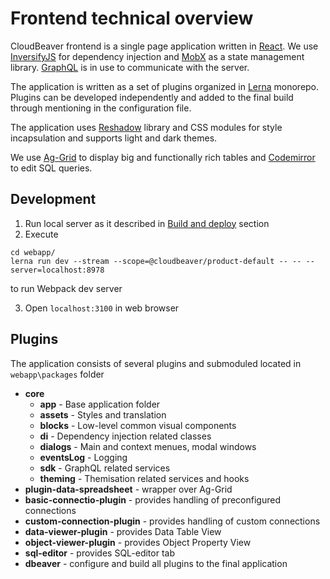 # Frontend technical overview

CloudBeaver frontend is a single page application written in [React](https://reactjs.org).
We use [InversifyJS](https://github.com/inversify/InversifyJS) for dependency injection and [MobX](https://mobx.js.org) as a state management library. [GraphQL](https://graphql.org) is in use to communicate with the server.

The application is written as a set of plugins organized in [Lerna](https://github.com/lerna/lerna) monorepo. Plugins can be developed independently and added to the final build through mentioning in the configuration file.

The application uses [Reshadow](https://reshadow.dev) library and CSS modules for style incapsulation and supports light and dark themes.

We use [Ag-Grid](https://www.ag-grid.com) to display big and functionally rich tables and [Codemirror](https://codemirror.net/2/) to edit SQL queries.

## Development
1. Run local server as it described in [Build and deploy](https://github.com/dbeaver/cloudbeaver/wiki/Build-and-deploy) section
2. Execute
```
cd webapp/
lerna run dev --stream --scope=@cloudbeaver/product-default -- -- --server=localhost:8978
```
to run Webpack dev server

3. Open `localhost:3100` in web browser

## Plugins
The application consists of several plugins and submoduled located in `webapp\packages` folder
* **core**
  * **app** - Base application folder
  * **assets** - Styles and translation
  * **blocks** - Low-level common visual components
  * **di** - Dependency injection related classes
  * **dialogs** - Main and context menues, modal windows
  * **eventsLog** - Logging
  * **sdk** - GraphQL related services
  * **theming** - Themisation related services and hooks
* **plugin-data-spreadsheet** - wrapper over Ag-Grid
* **basic-connectio-plugin** - provides handling of preconfigured connections
* **custom-connection-plugin** - provides handling of custom connections
* **data-viewer-plugin** - provides Data Table View
* **object-viewer-plugin** - provides Object Property View
* **sql-editor** - provides SQL-editor tab
* **dbeaver** - configure and build all plugins to the final application

